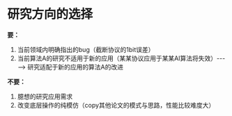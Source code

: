 # 研究方向的选择

**要：**

1. 当前领域内明确指出的bug（截断协议的1bit误差）
2. 当前算法A的研究不适用于新的应用（某某协议应用于某某AI算法将失效）-----> 研究适配于新的应用的算法A的改进

**不要：**

1. 臆想的研究应用需求
2. 改变底层操作的纯模仿（copy其他论文的模式与思路，性能比较难度大）
